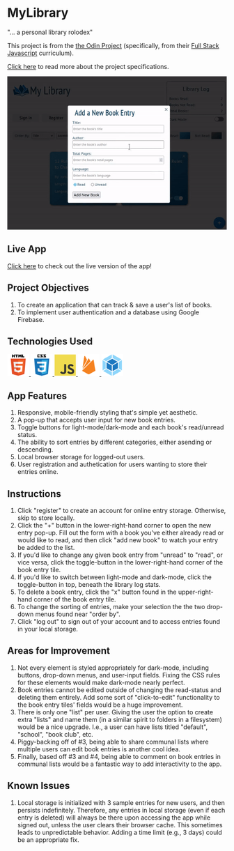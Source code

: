 # MyLibrary

"... a personal library rolodex"

This project is from the [the Odin Project](https://www.theodinproject.com) (specifically, from their [Full Stack Javascript](https://www.theodinproject.com/paths/full-stack-javascript) curriculum). 

[Click here](https://www.theodinproject.com/paths/full-stack-javascript/courses/javascript/lessons/library) to read more about the project specifications.

![Live preview of the MyLibrary app](./public/images/sample.gif)

## Live App

[Click here](https://mpieciak18.github.io/my-library/) to check out the live version of the app!

## Project Objectives

1. To create an application that can track & save a user's list of books.
2. To implement user authentication and a database using Google Firebase.

## Technologies Used

<p align="left"> 
<a href="https://developer.mozilla.org/en-US/docs/Web/HTML" target="_blank"> <img src="https://raw.githubusercontent.com/devicons/devicon/master/icons/html5/html5-original-wordmark.svg" alt="html5" width="50" height="50"/> </a> 
<a href="https://developer.mozilla.org/en-US/docs/Web/CSS" target="_blank"> <img src="https://raw.githubusercontent.com/devicons/devicon/master/icons/css3/css3-original-wordmark.svg" alt="css3" width="50" height="50"/> </a>
<a href="https://developer.mozilla.org/en-US/docs/Web/JavaScript" target="_blank"> <img src="https://raw.githubusercontent.com/devicons/devicon/master/icons/javascript/javascript-original.svg" alt="javascript" width="50" height="50"/> </a>
<a href="https://firebase.google.com/" target="_blank"> <img src="https://raw.githubusercontent.com/devicons/devicon/1119b9f84c0290e0f0b38982099a2bd027a48bf1/icons/firebase/firebase-plain.svg" alt="firebase" width="50" height="50"/> </a>
<a href="https://webpack.js.org" target="_blank"> <img src="https://raw.githubusercontent.com/devicons/devicon/1119b9f84c0290e0f0b38982099a2bd027a48bf1/icons/webpack/webpack-original.svg" alt="webpack" width="50" height="50"/> </a> 
</p>

## App Features

1. Responsive, mobile-friendly styling that's simple yet aesthetic.
2. A pop-up that accepts user input for new book entries.
3. Toggle buttons for light-mode/dark-mode and each book's read/unread status.
4. The ability to sort entries by different categories, either asending or descending.
5. Local browser storage for logged-out users.
6. User registration and authetication for users wanting to store their entries online.

## Instructions

1. Click "register" to create an account for online entry storage. Otherwise, skip to store locally.
2. Click the "+" button in the lower-right-hand corner to open the new entry pop-up. Fill out the form with a book you've either already read or would like to read, and then click "add new book" to watch your entry be added to the list.
3. If you'd like to change any given book entry from "unread" to "read", or vice versa, click the toggle-button in the lower-right-hand corner of the book entry tile.
4. If you'd like to switch between light-mode and dark-mode, click the toggle-button in top, beneath the library log stats.
5. To delete a book entry, click the "x" button found in the upper-right-hand corner of the book entry tile.
6. To change the sorting of entries, make your selection the the two drop-down menus found near "order by".
7. Click "log out" to sign out of your account and to access entries found in your local storage.

## Areas for Improvement

1. Not every element is styled appropriately for dark-mode, including buttons, drop-down menus, and user-input fields. Fixing the CSS rules for these elements would make dark-mode nearly perfect.
2. Book entries cannot be edited outside of changing the read-status and deleting them entirely. Add some sort of "click-to-edit" functionality to the book entry tiles' fields would be a huge improvement.
3. There is only one "list" per user. Giving the user the option to create extra "lists" and name them (in a similar spirit to folders in a filesystem) would be a nice upgrade. I.e., a user can have lists titled "default", "school", "book club", etc.
4. Piggy-backing off of #3, being able to share communal lists where multiple users can edit book entries is another cool idea.
5. Finally, based off #3 and #4, being able to comment on book entries in communal lists would be a fantastic way to add interactivity to the app.

## Known Issues

1. Local storage is initialized with 3 sample entries for new users, and then persists indefinitely. Therefore, any entries in local storage (even if each entry is deleted) will always be there upon accessing the app while signed out, unless the user clears their browser cache. This sometimes leads to unpredictable behavior. Adding a time limit (e.g., 3 days) could be an appropriate fix.